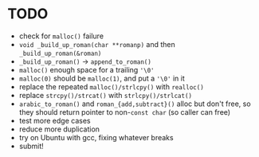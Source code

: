 # TODO

- check for `malloc()` failure
- `void _build_up_roman(char **romanp)` and then `_build_up_roman(&roman)`
- `_build_up_roman()` -> `append_to_roman()`
- `malloc()` enough space for a trailing `'\0'`
- `malloc(0)` should be `malloc(1)`, and put a `'\0'` in it
- replace the repeated `malloc()/strlcpy()` with `realloc()`
- replace `strcpy()/strcat()` with `strlcpy()/strlcat()`
- `arabic_to_roman()` and `roman_{add,subtract}()` alloc but don't free,
  so they should return pointer to non-`const char` (so caller can free)
- test more edge cases
- reduce more duplication
- try on Ubuntu with gcc, fixing whatever breaks
- submit!
